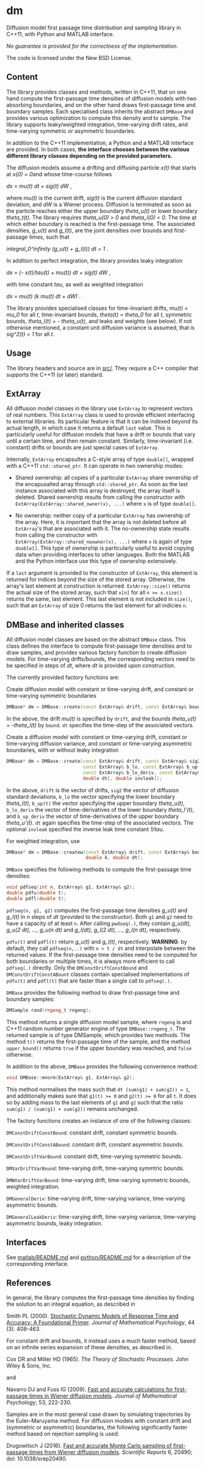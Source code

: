 dm
==

Diffusion model first passage time distribution and sampling library in C++11, with Python and MATLAB interface.

*No guarantee is provided for the correctness of the implementation.*

The code is licensed under the New BSD License.

Content
-------

The library provides classes and methods, written in C++11, that on one hand compute the first-passage time densities of diffusion models with two absorbing boundaries, and on the other hand draws first-passage time and boundary samples. Each specialised class inherits the abstract `DMBase` and provides various optimization to compute this density and to sample. The library supports leaky/weighted integration, time-varying drift rates, and time-varying symmetric or asymmetric boundaries.

In addition to the C++11 implementation, a Python and a MATLAB interface are provided. In both cases, **the interface chooses between the various different library classes depending on the provided parameters.**

The diffusion models assume a drifting and diffusing particle *x(t)* that starts at *x(0) = 0*and whose time-course follows

*dx = mu(t) dt + sig(t) dW* ,

where *mu(t)* is the current drift, *sig(t)* is the current diffusion standard deviation, and *dW* is a Wiener process. Diffusion is terminated as soon as the particle reaches either the upper boundary *theta_u(t)* or lower boundary *theta_t(t)*. The library requires *theta_u(0) > 0* and *theta_l(0) < 0*. The time at which either boundary is reached is the first-passage time. The associated densities, *g_u(t)* and *g_l(t)*, are the joint densities over bounds and first-passage times, such that

*integral_0^infinity (g_u(t) + g_l(t)) dt = 1* .

In addition to perfect integration, the library provides leaky integration

*dx =  (- x(t)/tau(t) + mu(t)) dt + sig(t) dW* ,

with time constant *tau*, as well as weighted integration

*dx = mu(t) (k mu(t) dt + dW)* .

The library provides specialised classes for time-invariant drifts, *mu(t) = mu_0* for all *t*, time-invariant bounds, *theta(t) = theta_0* for all *t*, symmetric bounds, *theta_l(t) = - theta_u(t)*, and leaks and weights (see below). If not otherwise mentioned, a constant unit diffusion variance is assumed, that is *sig^2(t) = 1* for all *t*.

Usage
-----

The library headers and source are in [src/](src/). They require a C++ compiler that supports the C++11 (or later) standard.

## ExtArray

All diffusion model classes in the library use `ExtArray` to represent vectors of real numbers. This `ExtArray` class is used to provide efficient interfacing to external libraries. Its particular feature is that it can be indexed beyond its actual length, in which case it returns a default `last` value. This is particularly useful for diffusion models that have a drift or bounds that vary until a certain time, and then remain constant. Similarly, time-invariant (i.e. constant) drifts or bounds are just special cases of `ExtArray`.

Internally, `ExtArray` encapsultes a C-style array of type `double[]`, wrapped with a C++11 `std::shared_ptr`. It can operate in two ownership modes:

- Shared ownership: all copies of a particular `ExtArray` share ownership of the encapusalted array through `std::shared_ptr`. As soon as the last instance associated with this array is destroyed, the array itself is deleted. Shared ownership results from calling the constructor with `ExtArray(ExtArray::shared_owner(x), ...)` where `x` is of type `double[]`.

- No ownership: neither copy of a particular `ExtArray` has ownership of the array. Here, it is important that the array is not deleted before all `ExtArray`'s that are associated with it. The no-ownership state results from calling the constructor with `ExtArray(ExtArray::shared_noowner(x), ...)` where `x` is again of type `double[]`. This type of ownership is particularly useful to avoid copying data when providing interfaces to other languages. Both the MATLAB and the Python interface use this type of ownership extensively.

If a `last` argument is provided to the constructor of `ExtArray`, this element is returned for indices beyond the size of the stored array. Otherwise, the array's last element at construction is returned. `ExtArray::size()` returns the actual size of the stored array, such that `x[n]` for all `n >= x.size()` returns the same, last element. This last element is not included in `size()`, such that an `ExtArray` of size 0  returns the last element for all indicies `n`.


## DMBase and inherited classes

All diffusion model classes are based on the abstract `DMBase` class. This class defines the interface to compute first-passage time densities and to draw samples, and provides various factory function to create diffusion models. For time-varying drifts/bounds, the corresponding vectors need to be specified in steps of *dt*, where *dt* is provided upon construction.

The currently provided factory functions are:

Create diffusion model with constant or time-varying drift, and constant or time-varying symmetric boundaries
```C++
DMBase* dm = DMBase::create(const ExtArray& drift, const ExtArray& bound, value_t dt);
```
In the above, the drift *mu(t)* is specified by `drift`, and the bounds *theta_u(t) = -theta_l(t)* by `bound`. `dt` specifies the time-step of the associated vectors.

Create a diffusion model with constant or time-varying drift, constant or time-varying diffusion variance, and constant or time-varying asymmetric boundaries, with or without leaky integration
```C++
DMBase* dm = DMBase::create(const ExtArray& drift, const ExtArray& sig2,
                            const ExtArray& b_lo, const ExtArray& b_up,
                            const ExtArray& b_lo_deriv, const ExtArray& b_up_deriv,
                            double dt[, double invleak]);
```
In the above, `drift` is the vector of drifts, `sig2` the vector of diffusion standard deviations, `b_lo` the vector specifying the lower boundary *theta_l(t)*, `b_up(t)` the vector specifying the upper boundary *theta_u(t)*, `b_lo_deriv` the vector of time-derivatives of the lower boundary *theta_l'(t)*, and `b_up_deriv` the vector of time-derivatives of the upper boundary *theta_u'(t)*. `dt` again specifies the time-step of the associated vectors. The optional `invleak` specified the inverse leak time constant *1/tau*.

For weighted integration, use
```C++
DMBase* dm = DMBase::createw(const ExtArray& drift, const ExtArray& bound,
                             double k, double dt);
```

`DMBase` specifies the following methods to compute the first-passage time densities:

```C++
void pdfseq(int n, ExtArray& g1, ExtArray& g2);
double pdfu(double t);
double pdfl(double t);
```

`pdfseq(n, g1, g2)` computes the first-passage time densities *g_u(t)* and *g_l(t)* in *n* steps of *dt* (provided to the constructor). Both `g1` and `g2` need to have a capacity of at least `n`. After calling `pwdseq(.)`, they contain *g_u(dt), g_u(2 dt), ..., g_u(n dt)* and *g_l(dt), g_l(2 dt), ..., g_l(n dt)*, respectively.

`pdfu(t)` and `pdfl(t)` return *g_u(t)* and *g_l(t)*, respectively. **WARNING**: by default, they call `pdfseq(n,..)` with `n > t / dt` and interpolate between the returned values. If the first-passage time densities need to be computed for both boundaries or multiple times, it is always more efficient to call `pdfseq(.)` directly. Only the `DMConstDriftConstBound` and `DMConstDriftConstABount` classes contain specialised implementations of `pdfu(t)` and `pdfl(t)` that are faster than a single call to `pdfseq(.)`.

`DMBase` provides the following method to draw first-passage time and boundary samples:

```C++
DMSample rand(rngeng_t rngeng);
```
This method returns a single diffusion model sample, where `rngeng` is and C++11 random number generator engine of type `DMBase::rngeng_t`. The returned sample is of type DMSample, which provides two methods. The method `t()` returns the first-passage time of the sample, and the method `upper_bound()` returns `true` if the upper boundary was reached, and `false` otherwise.

In addition to the above, `DMBase` provides the following convenience method:

```C++
void DMBase::mnorm(ExtArray& g1, ExtArray& g2);
```
This method normalises the mass such that `dt (sum(g1) + sum(g2)) = 1`, and additionally makes sure that `g1(t) >= 0` and `g2(t) >= 0` for all `t`. It does so by adding mass to the last elements of `g1` and `g2` such that the ratio `sum(g1) / (sum(g1) + sum(g2))` remains unchanged.


The factory functions creates an instance of one of the following classes:

`DMConstDriftConstBound`: constant drift, constant symmetric bounds.

`DMConstDriftConstABound`: constant drift, constant asymmetric bounds.

`DMConstDriftVarBound`: constant drift, time-varying symmetric bounds.

`DMVarDriftVarBound`: time-varying drift, time-varying symmtric bounds.

`DMWVarDriftVarBound`: time-varying drift, time-varying symmetric bounds, weighted integration.

`DMGeneralDeriv`: time-varying drift, time-varying variance, time-varying asymmetric bounds.

`DMGeneralLeakDeriv`: time-varying drift, time-varying variance, time-varying asymmetric bounds, leaky integration.


Interfaces
----------

See [matlab/README.md](matlab/README.md) and [python/README.md](python/README.md) for a description of the corresponding interface.


References
----------

In general, the library computes the first-passage time densities by finding the solution to an integral equation, as described in

Smith PL (2000). [Stochastic Dynamic Models of Response Time and Accuracy: A Foundational Primer](http://dx.doi.org/10.1006/jmps.1999.1260). *Journal of Mathematical Psychology*, 44 (3). 408-463.

For constant drift and bounds, it instead uses a much faster method, based on an infinite series expansion of these densities, as described in.

Cox DR and Miller HD (1965). *The Theory of Stochastic Processes*. John Wiley & Sons, Inc.

and

Navarro DJ and Fuss IG (2009). [Fast and accurate calculations for first-passage times in Wiener diffusion models](http://dx.doi.org/10.1016/j.jmp.2009.02.003). *Journal of Mathematical Psychology*, 53, 222-230.

Samples are in the most general case drawn by simulating trajectories by the Euler–Maruyama method. For diffusion models with constant drift and (symmetric or asymmetric) boundaries, the following significantly faster method based on rejection sampling is used:

Drugowitsch J (2016). [Fast and accurate Monte Carlo sampling of first-passage times from Wiener diffusion models](http://dx.doi.org/10.1038/srep20490). *Scientific Reports* 6, 20490; doi: 10.1038/srep20490.